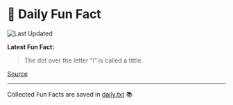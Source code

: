 # 🌟 Daily Fun Fact

![Last Updated](https://img.shields.io/badge/Last_Updated-2025_10_07-blue?style=flat-square)

**Latest Fun Fact:**

> The dot over the letter “i” is called a tittle.

[Source](https://www.djtech.net/humor/shorty_useless_facts.htm)

---

Collected Fun Facts are saved in [daily.txt](daily.txt) 📚
